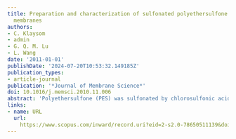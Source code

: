 ```yaml
---
title: Preparation and characterization of sulfonated polyethersulfone for cation-exchange
  membranes
authors:
- C. Klaysom
- admin
- G. Q. M. Lu
- L. Wang
date: '2011-01-01'
publishDate: '2024-07-20T10:53:32.149185Z'
publication_types:
- article-journal
publication: '*Journal of Membrane Science*'
doi: 10.1016/j.memsci.2010.11.006
abstract: 'Polyethersulfone (PES) was sulfonated by chlorosulfonic acid and then used as the polymer matrix for cation-exchange membranes (CEM). The sulfonation reaction was conducted at room temperature and the degree of sulfonation was easily controlled by varying the ratios of reaction reagents. The morphology, physical properties, electrochemical properties, mechanical and thermal stabilities of the membranes were characterized to evaluate the properties of sulfonated polyethersulfone (sPES) as a cation-exchange membrane. Membranes with 40% degree of sulfonation were found to have the optimal properties, with good water uptake, ion-exchange capacity (IEC: ∼1.44 mequiv g−1) and conductivity while maintaining excellent mechanical stability and thermal stability. These membranes can be considered as excellent candidates suitable for water desalination by electrodialysis.'
links:
- name: URL
  url: 
    https://www.scopus.com/inward/record.uri?eid=2-s2.0-78650511139&doi=10.1016%2fj.memsci.2010.11.006&partnerID=40&md5=04e701be3e4ab5265cb8804ebcd537e1
---
```

